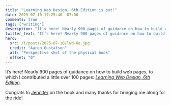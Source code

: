 ```yaml
---
title: "Learning Web Design, 6th Edition is out!"
date: 2025-07-10 17:25:40 -07:00
comments: true
tags: ["writing"]
description: "It’s here! Nearly 900 pages of guidance on how to build web pages, to which I contributed a little over 100 pages: Learning Web Design, 6th Edition."
twitter_text: "It’s here! Nearly 900 pages of guidance on how to build web pages, to which I contributed a little over 100 pages: Learning Web Design, 6th Edition."
hero:
  src: /i/posts/2025-07-10/lwd-6e.jpg
  credit: "Aaron Gustafson"
  alt: "Perspective shot of the physical book"
  offset: "0"
---
```


It’s here! Nearly 900 pages of guidance on how to build web pages, to which I contributed a little over 100 pages: <a href="https://www.oreilly.com/library/view/learning-web-design/9781098137670/"><cite>Learning Web Design, 6th Edition</cite></a>.

<!-- more -->

Congrats to [Jennifer](https://www.linkedin.com/in/jennifer-niederst-robbins) on the book and many thanks for bringing me along for the ride!
